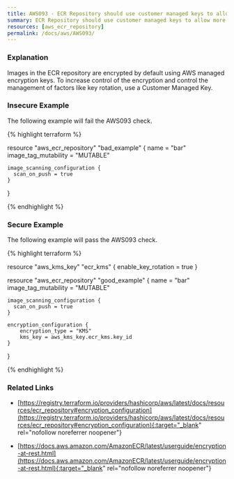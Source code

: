 ```yaml
---
title: AWS093 - ECR Repository should use customer managed keys to allow more control
summary: ECR Repository should use customer managed keys to allow more control 
resources: [aws_ecr_repository] 
permalink: /docs/aws/AWS093/
---
```

### Explanation


Images in the ECR repository are encrypted by default using AWS managed encryption keys. To increase control of the encryption and control the management of factors like key rotation, use a Customer Managed Key.




### Insecure Example

The following example will fail the AWS093 check.

{% highlight terraform %}

resource "aws_ecr_repository" "bad_example" {
	name                 = "bar"
	image_tag_mutability = "MUTABLE"
  
	image_scanning_configuration {
	  scan_on_push = true
	}
  }

{% endhighlight %}



### Secure Example

The following example will pass the AWS093 check.

{% highlight terraform %}

resource "aws_kms_key" "ecr_kms" {
	enable_key_rotation = true
}

resource "aws_ecr_repository" "good_example" {
	name                 = "bar"
	image_tag_mutability = "MUTABLE"
  
	image_scanning_configuration {
	  scan_on_push = true
	}

	encryption_configuration {
		encryption_type = "KMS"
		kms_key = aws_kms_key.ecr_kms.key_id
	}
  }

{% endhighlight %}



### Related Links


- [https://registry.terraform.io/providers/hashicorp/aws/latest/docs/resources/ecr_repository#encryption_configuration](https://registry.terraform.io/providers/hashicorp/aws/latest/docs/resources/ecr_repository#encryption_configuration){:target="_blank" rel="nofollow noreferrer noopener"}

- [https://docs.aws.amazon.com/AmazonECR/latest/userguide/encryption-at-rest.html](https://docs.aws.amazon.com/AmazonECR/latest/userguide/encryption-at-rest.html){:target="_blank" rel="nofollow noreferrer noopener"}


